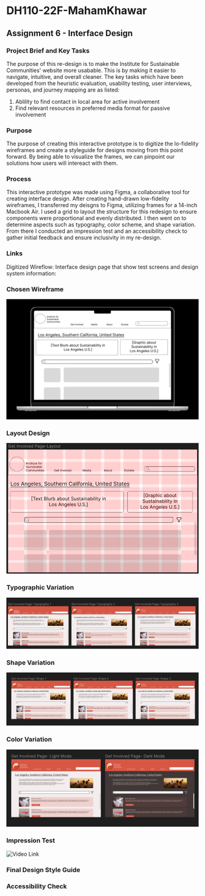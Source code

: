 # DH110-22F-MahamKhawar
## Assignment 6 - Interface Design
### Project Brief and Key Tasks
The purpose of this re-design is to make the Institute for Sustainable Communities' website more usabable. This is by making it easier to navigate, intuitive, and overall cleaner. The key tasks which have been developed from the heuristic evaluation, usability testing, user interviews, personas, and journey mapping are as listed:

1. Ablility to find contact in local area for active involvement
2. Find relevant resources in preferred media format for passive involvement

### Purpose
The purpose of creating this interactive prototype is to digitize the lo-fidelity wireframes and create a styleguide for designs moving from this point forward. By being able to visualize the frames, we can pinpoint our solutions how users will intereact with them. 
### Process 
This interactive prototype was made using Figma, a collaborative tool for creating interface design. After creating hand-drawn low-fidelity wireframes, I transferred my deisgns to Figma, utilizing frames for a 14-inch Macbook Air. I used a grid to layout the structure for this redesign to ensure components were proportional and evenly distributed. I then went on to determine aspects such as typography, color scheme, and shape variation. From there I conducted an impression test and an accessibility check to gather initial feedback and ensure inclusivity in my re-design.

### Links
Digitized Wireflow: 
Interface design page that show test screens and design system information: 
### Chosen Wireframe
![](../chosenwireframe.png)

### Layout Design
![](../layoutdesign.png)

### Typographic Variation
![](../typodesign.png)

### Shape Variation
![](../shapevariation.png)

### Color Variation 
![](../colorvar.png)

### Impression Test
![Video Link](../https://drive.google.com/file/d/1RNlBj4dC-0CJA55CUaZXv3JS0FlthOjt/view?usp=sharing)
### Final Design Style Guide

### Accessibility Check 
